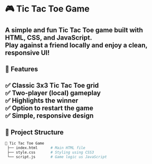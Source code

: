 # 🎮 Tic Tac Toe Game  

A simple and fun **Tic Tac Toe game** built with **HTML, CSS, and JavaScript**.  
Play against a friend locally and enjoy a clean, responsive UI!  
---
## 🚀 Features  
✅ Classic 3x3 Tic Tac Toe grid  
✅ Two-player (local) gameplay  
✅ Highlights the winner  
✅ Option to restart the game  
✅ Simple, responsive design  
---
## 📂 Project Structure  
```bash
📁 Tic Tac Toe Game
 ├── index.html      # Main HTML file
 ├── style.css       # Styling using CSS3
 └── script.js       # Game logic us JavaScript
